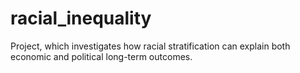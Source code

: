 # racial_inequality
Project, which investigates how racial stratification can explain both economic and political long-term outcomes.
